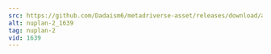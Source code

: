 ```yaml
---
src: https://github.com/Dadaism6/metadriverse-asset/releases/download/assetsv1.0.1/nuplan-2_1639.mp4
alt: nuplan-2_1639
tag: nuplan-2
vid: 1639
---
```

